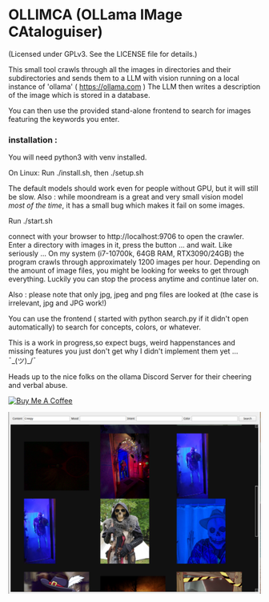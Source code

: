 # OLLIMCA (OLLama IMage CAtaloguiser)

(Licensed under GPLv3. See the LICENSE file for details.)

This small tool crawls through all the images in directories and their subdirectories and sends 
them to a LLM with vision running on a local instance of 'ollama' ( https://ollama.com )
The LLM then writes a description of the image which is stored in a database. 

You can then use the provided stand-alone frontend to search for images featuring the keywords you enter.

### installation :

You will need python3 with venv installed. 

On Linux:
Run ./install.sh, then ./setup.sh 

The default models should work even for people without GPU, but it will
still be slow. Also : while moondream is a great and very small vision model *most of the time*, it has a small bug 
which makes it fail on some images.


Run ./start.sh

connect with your browser to http://localhost:9706  to open the crawler. Enter a directory with images in it, press
the button ... and wait. Like seriously ... On my system (i7-10700k, 64GB RAM, RTX3090/24GB) the program crawls through
approximately 1200 images per hour. Depending on the amount of image files, you might be looking for weeks to get through
everything. Luckily you can stop the process anytime and continue later on.

Also : please note that only jpg, jpeg and png files are looked at (the case is irrelevant, jpg and JPG work!)

You can use the frontend ( started with python search.py if it didn't open automatically) to search for concepts, colors,
or whatever.

This is a work in progress,so expect bugs, weird happenstances and missing features you just don't get why I didn't 
implement them yet ... ¯\_(ツ)_/¯


Heads up to the nice folks on the ollama Discord Server for their cheering and verbal abuse.

<a href="https://www.buymeacoffee.com/socialnetwooky" target="_blank"><img src="https://cdn.buymeacoffee.com/buttons/default-orange.png" alt="Buy Me A Coffee" height="41" width="174"></a>

![](screenshots/creepy.png)


